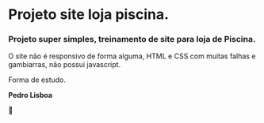 # Projeto site loja piscina.

### Projeto super simples, treinamento de site para loja de Piscina.

O site não é responsivo de forma alguma, HTML e CSS com muitas falhas e gambiarras, não possui javascript.

Forma de estudo.



**Pedro Lisboa**

:pig: